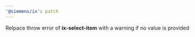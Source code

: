 ```yaml
---
'@siemens/ix': patch
---
```


Relpace throw error of **ix-select-item** with a warning if no value is provided
